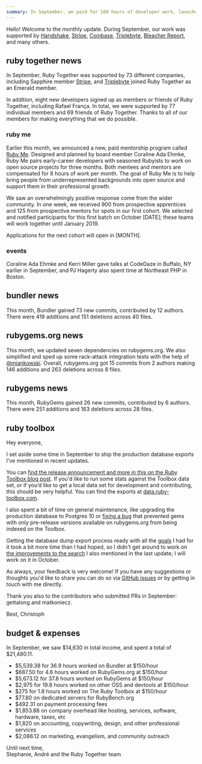 ```yaml
---
summary: In September, we paid for 100 hours of developer work, launched a mentorship program called RubyMe, and fixed a bug to prevent typo attacks on RubyGems.org.
---
```


Hello! Welcome to the monthly update. During September, our work was supported by [Handshake](https://handshake.org), [Stripe](https://stripe.com), [Coinbase](https://coinbase.com), [Triplebyte](https://triplebyte.com/os/rubytogether), [Bleacher Report](http://www.bleacherreport.com), and many others.

## ruby together news

In September, Ruby Together was supported by 73 different companies, including Sapphire member [Stripe](https://stripe.com), and [Triplebyte](https://triplebyte.com/os/rubytogether) joined Ruby Together as an Emerald member.

In addition, eight new developers signed up as members or friends of Ruby Together, including Rafael França. In total, we were supported by 77 individual members and 69 friends of Ruby Together. Thanks to all of our members for making everything that we do possible. 

### ruby me

Earlier this month, we announced a new, paid mentorship program called [Ruby Me](http://www.rubyme.org). Designed and planned by board member Coraline Ada Ehmke, Ruby Me pairs early-career developers with seasoned Rubyists to work on open source projects for three months. Both mentees and mentors are compensated for 8 hours of work per month. The goal of Ruby Me is to help bring people from underrepresented backgrounds into open source and support them in their professional growth. 

We saw an overwhelmingly positive response come from the wider community. In one week, we received 900 from prospective apprentices and 125 from prospective mentors for spots in our first cohort. We selected and notified participants for this first batch on October [DATE]; these teams will work together until January 2019.

Applications for the next cohort will open in [MONTH]. 

### events

Coraline Ada Ehmke and Kerri Miller gave talks at CodeDaze in Buffalo, NY earlier in September, and PJ Hagerty also spent time at Northeast PHP in Boston.

## bundler news

This month, Bundler gained 73 new commits, contributed by 12 authors. There were 419 additions and 151 deletions across 40 files.

## rubygems.org news

This month, we updated seven dependencies on rubygems.org. We also simplified and sped up some rack-attack integration tests with the help of [@mjankowski](https://github.com/mjankowski).
Overall, rubygems.org got 15 commits from 2 authors making 146 additions and 263 deletions across 8 files.

## rubygems news

This month, RubyGems gained 26 new commits, contributed by 6 authors. There were 251 additions and 163 deletions across 28 files.

## ruby toolbox

Hey everyone,

I set aside some time in September to ship the production database exports I've mentioned in recent updates.

You can [find the release announcement and more in this on the Ruby Toolbox blog post](https://www.ruby-toolbox.com/blog/2018-09-30/database-exports). If you'd like to run some stats against the Toolbox data set, or if you’d like to get a local data set for development and contributing, this should be very helpful. You can find the exports at [data.ruby-toolbox.com](https://data.ruby-toolbox.com).

I also spent a bit of time on general maintenance, like upgrading the production database to Postgres 10 or [fixing a bug](https://github.com/rubytoolbox/rubytoolbox/pull/294) that prevented gems with only pre-release versions available on rubygems.org from being indexed on the Toolbox.

Getting the database dump export process ready with all the [goals](https://github.com/rubytoolbox/backup_publisher#goals) I had for it took a bit more time than I had hoped, so I didn't get around to work on [the improvements to the search](https://github.com/rubytoolbox/rubytoolbox/issues/109) I also mentioned in the last update; I will work on it in October.

As always, your feedback is very welcome! If you have any suggestions or thoughts you'd like to share you can do so via [GitHub issues](https://github.com/rubytoolbox/rubytoolbox/issues) or by getting in touch with me directly.

Thank you also to the contributors who submitted PRs in September: gettalong and matkoniecz.

Best,
Christoph


## budget &amp; expenses

In September, we saw $14,630 in total income, and spent a total of $21,480.11.

* $5,539.38 for 36.9 hours worked on Bundler at $150/hour
* $687.50 for 4.6 hours worked on RubyGems.org at $150/hour
* $5,673.12 for 37.8 hours worked on RubyGems at $150/hour
* $2,975 for 19.8 hours worked on other OSS and devtools at $150/hour
* $275 for 1.8 hours worked on The Ruby Toolbox at $150/hour
* $77.80 on dedicated servers for RubyBench.org
* $492.31 on payment processing fees
* $1,853.88 on company overhead like hosting, services, software, hardware, taxes, etc
* $1,820 on accounting, copywriting, design, and other professional services
* $2,086.12 on marketing, evangelism, and community outreach


Until next time,<br>
Stephanie, André and the Ruby Together team
